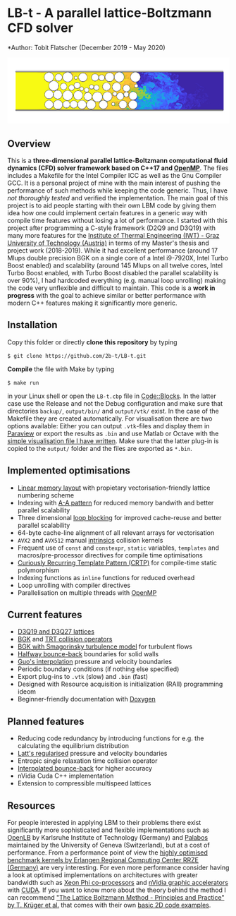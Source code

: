 # LB-t - A parallel lattice-Boltzmann CFD solver

*Author: Tobit Flatscher (December 2019 - May 2020)

[![Turbulent gaseous flow in porous media](/doc/PorousMedia_Re3750Sc1.jpeg)](https://www.youtube.com/watch?v=7SR4vhMnWZc "Turbulent gaseous flow in porous media")

## Overview
This is a **three-dimensional parallel lattice-Boltzmann computational fluid dynamics (CFD) solver framework based on C++17 and [OpenMP](https://www.openmp.org/)**. The files includes a Makefile for the Intel Compiler ICC as well as the Gnu Compiler GCC.
It is a personal project of mine with the main interest of pushing the performance of such methods while keeping the code generic. Thus, I have *not thoroughly tested* and verified the implementation. The main goal of this project is to aid people starting with their own LBM code by giving them idea how one could implement certain features in a generic way with compile time features without losing a lot of performance.
I started with this project after programming a C-style framework (D2Q9 and D3Q19) with many more features for the [Institute of Thermal Engineering (IWT) - Graz University of Technology (Austria)](https://www.tugraz.at/en/institutes/iwt/home/) in terms of my Master's thesis and project work (2018-2019). While it had excellent performance (around 17 Mlups double precision BGK on a single core of a Intel i9-7920X, Intel Turbo Boost enabled) and scalability (around 145 Mlups on all twelve cores, Intel Turbo Boost enabled, with Turbo Boost disabled the parallel scalability is over 90%), I had hardcoded everything (e.g. manual loop unrolling) making the code very unflexible and difficult to maintain.
This code is a **work in progress** with the goal to achieve similar or better performance with modern C++ features making it significantly more generic.

## Installation
Copy this folder or directly **clone this repository** by typing
```
$ git clone https://github.com/2b-t/LB-t.git
```
**Compile** the file with Make by typing 
```
$ make run
```
in your Linux shell or open the `LB-t.cbp` file in [Code::Blocks](http://www.codeblocks.org/). In the latter case use the Release and not the Debug configuration and make sure that directories `backup/`, `output/bin/` and `output/vtk/` exist. In the case of the Makefile they are created automatically.
For visualisation there are two options available: Either you can output `.vtk`-files and display them in [Paraview](https://www.paraview.org/) or export the results as `.bin` and use Matlab or Octave with the [simple visualisation file I have written](https://github.com/2b-t/CFD-visualisation.git).
Make sure that the latter plug-in is copied to the `output/` folder and the files are exported as `*.bin`.

## Implemented optimisations
- [Linear memory layout](https://www.springer.com/gp/book/9783319446479) with propietary vectorisation-friendly lattice numbering scheme
- Indexing with [A-A pattern](https://www.doi.org/10.1109/ICPP.2009.38) for reduced memory bandwith and better parallel scalability
- Three dimensional [loop blocking](https://www.doi.org/10.1142/S0129626403001501) for improved cache-reuse and better parallel scalability
- 64-byte cache-line alignment of all relevant arrays for vectorisation
- `AVX2` and `AVX512` manual [intrinsics](https://www.apress.com/gp/book/9781484200643) collision kernels
- Frequent use of `const` and `constexpr`, `static` variables, `templates` and macros/pre-processor directives for compile time optimisations
- [Curiously Recurring Template Pattern (CRTP)](https://eli.thegreenplace.net/2011/05/17/the-curiously-recurring-template-pattern-in-c/) for compile-time static polymorphism
- Indexing functions as `inline` functions for reduced overhead
- Loop unrolling with compiler directives
- Parallelisation on multiple threads with [OpenMP](https://www.openmp.org/)

## Current features
- [D3Q19 and D3Q27 lattices](https://www.doi.org/10.1209/0295-5075/17/6/001)
- [BGK](https://www.doi.org/10.1103/PhysRev.94.511) and [TRT collision operators](http://global-sci.org/intro/article_detail/cicp/7862.html)
- [BGK with Smagorinsky turbulence model](https://arxiv.org/abs/comp-gas/9401004) for turbulent flows
- [Halfway bounce-back](https://www.doi.org/10.1007/BF02181482) boundaries for solid walls
- [Guo's interpolation](https://www.doi.org/910.1088/1009-1963/11/4/310) pressure and velocity boundaries
- Periodic boundary conditions (if nothing else specified)
- Export plug-ins to `.vtk` (slow) and `.bin` (fast)
- Designed with Resource acquisition is initialization (RAII) programming ideom
- Beginner-friendly documentation with [Doxygen](http://www.doxygen.nl/)

## Planned features
- Reducing code redundancy by introducing functions for e.g. the calculating the equilibrium distribution
- [Latt's regularised](https://www.doi.org/10.1103/PhysRevE.77.056703) pressure and velocity boundaries
- Entropic single relaxation time collision operator
- [Interpolated bounce-back](https://www.doi.org/10.1063/1.1399290) for higher accuracy
- nVidia Cuda C++ implementation
- Extension to compressible multispeed lattices


## Resources
For people interested in applying LBM to their problems there exist significantly more sophisticated and flexible implementations such as [OpenLB](https://www.openlb.net/) by Karlsruhe Institute of Technology (Germany) and [Palabos](https://palabos.unige.ch/) maintained by the University of Geneva (Switzerland), but at a cost of performance.
From a performance point of view the [highly optimised benchmark kernels by Erlangen Regional Computing Center RRZE (Germany)](https://github.com/RRZE-HPC/lbm-benchmark-kernels) are very interesting. For even more performance consider having a look at optimised implementations on architectures with greater bandwidth such as [Xeon Phi co-processors](https://doi.org/10.1002/cpe.5072) and [nVidia graphic accelerators](https://doi.org/10.1155/2017/1205892) with [CUDA](https://www.packtpub.com/application-development/cuda-cookbook).
If you want to know more about the theory behind the method I can recommend ["The Lattice Boltzmann Method - Principles and Practice" by T. Krüger et al.](https://www.springer.com/gp/book/9783319446479) that comes with their own [basic 2D code examples](https://github.com/lbm-principles-practice).

